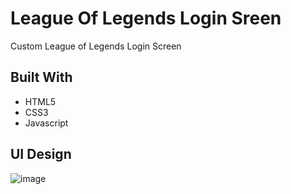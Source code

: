 ﻿# League Of Legends Login Sreen
 Custom League of Legends Login Screen
 
 ## Built With
 
 - HTML5
 - CSS3
 - Javascript

## UI Design
![image](https://user-images.githubusercontent.com/83260908/175163503-f2731f0c-e82f-46d2-bfd5-1496da32df6b.png)
